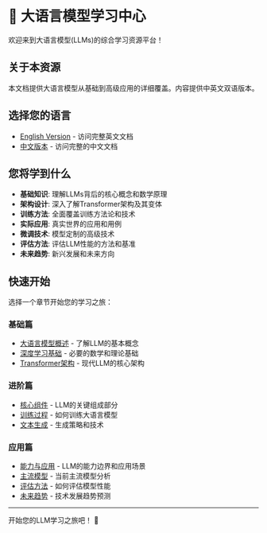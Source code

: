 # 🤖 大语言模型学习中心

欢迎来到大语言模型(LLMs)的综合学习资源平台！

## 关于本资源

本文档提供大语言模型从基础到高级应用的详细覆盖。内容提供中英文双语版本。

## 选择您的语言

- [English Version](./en) - 访问完整英文文档
- [中文版本](./zh) - 访问完整的中文文档

## 您将学到什么

- **基础知识**: 理解LLMs背后的核心概念和数学原理
- **架构设计**: 深入了解Transformer架构及其变体
- **训练方法**: 全面覆盖训练方法论和技术
- **实际应用**: 真实世界的应用和用例
- **微调技术**: 模型定制的高级技术
- **评估方法**: 评估LLM性能的方法和基准
- **未来趋势**: 新兴发展和未来方向

## 快速开始

选择一个章节开始您的学习之旅：

### 基础篇
- [大语言模型概述](./chapter01_llm_overview) - 了解LLM的基本概念
- [深度学习基础](./chapter02_deep_learning) - 必要的数学和理论基础
- [Transformer架构](./chapter03_transformer) - 现代LLM的核心架构

### 进阶篇
- [核心组件](./chapter04_core_components) - LLM的关键组成部分
- [训练过程](./chapter05_training_process) - 如何训练大语言模型
- [文本生成](./chapter06_text_generation) - 生成策略和技术

### 应用篇
- [能力与应用](./chapter07_capabilities) - LLM的能力边界和应用场景
- [主流模型](./chapter08_mainstream_models) - 当前主流模型分析
- [评估方法](./chapter09_evaluation) - 如何评估模型性能
- [未来趋势](./chapter10_future_trends) - 技术发展趋势预测

---

开始您的LLM学习之旅吧！ 🚀